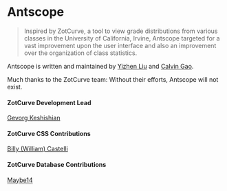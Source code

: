 # Antscope
> Inspired by ZotCurve, a tool to view grade distributions from various classes in the University of California, Irvine, Antscope targeted for a vast improvement upon the user interface and also an improvement over the organization of class statistics.

Antscope is written and maintained by [Yizhen Liu](https://github.com/imliuyzh) and [Calvin Gao](https://github.com/calvin-gao).



Much thanks to the ZotCurve team: Without their efforts, Antscope will not exist.
#### ZotCurve Development Lead
[Gevorg Keshishian](https://github.com/keshishi)


#### ZotCurve CSS Contributions
[Billy (William) Castelli](https://github.com/billycastelli)


#### ZotCurve Database Contributions
[Maybe14](https://github.com/Maybe14)
